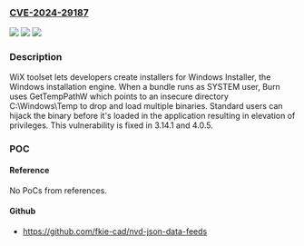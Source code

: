 ### [CVE-2024-29187](https://cve.mitre.org/cgi-bin/cvename.cgi?name=CVE-2024-29187)
![](https://img.shields.io/static/v1?label=Product&message=issues&color=blue)
![](https://img.shields.io/static/v1?label=Version&message=%3D%20%3C%203.14.1%20&color=brighgreen)
![](https://img.shields.io/static/v1?label=Vulnerability&message=CWE-732%3A%20Incorrect%20Permission%20Assignment%20for%20Critical%20Resource&color=brighgreen)

### Description

WiX toolset lets developers create installers for Windows Installer, the Windows installation engine. When a bundle runs as SYSTEM user, Burn uses GetTempPathW which points to an insecure directory C:\Windows\Temp to drop and load multiple binaries. Standard users can hijack the binary before it's loaded in the application resulting in elevation of privileges. This vulnerability is fixed in 3.14.1 and 4.0.5.

### POC

#### Reference
No PoCs from references.

#### Github
- https://github.com/fkie-cad/nvd-json-data-feeds


